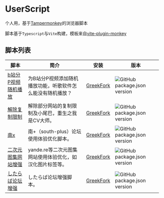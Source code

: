 # UserScript

个人用，基于[Tampermonkey](https://www.tampermonkey.net/)的浏览器脚本

脚本基于`Typescript`与`Vite`构建，模板来自[vite-plugin-monkey](https://github.com/lisonge/vite-plugin-monkey)

## 脚本列表

<table>
  <thead>
    <tr>
      <th>脚本</th>
      <th>简介</th>
      <th>安装</th>
      <th>版本</th>
    </tr>
  </thead>

  <tbody>
    <tr>
      <td><a href="./packages/bilibili-random-play/">b站分P视频随机播放</a></td>
      <td>为B站分P视频添加随机播放功能，听歌软件怎么能没有随机播放？</td>
      <td>
        <a href="https://greasyfork.org/zh-CN/scripts/469248-b站分p视频随机播放 ">GreekFork</a>
      </td>
      <td>
        <img src="https://img.shields.io/github/package-json/v/Lu-Jiejie/UserScript?filename=packages%2Fbilibili-random-play%2Fpackage.json&style=flat&label=%20&color=%23eee" alt="GitHub package.json version">
      </td>
    </tr>
    <tr>
      <td><a href="./packages/copyable/">解除复制限制</a></td>
      <td>解除部分网站的复制限制及小尾巴，重生之我是CV大师。</td>
      <td>
        <a href="https://greasyfork.org/zh-CN/scripts/489501-解除复制限制">GreekFork</a>
      </td>
      <td>
        <img src="https://img.shields.io/github/package-json/v/Lu-Jiejie/UserScript?filename=packages%2Fcopyable%2Fpackage.json&style=flat&label=%20&color=%23eee" alt="GitHub package.json version">
      </td>
    </tr>
    <tr>
      <td><a href="./packages/south-multiply/">南x</a></td>
      <td>南+（south-plus）论坛使用体验优化脚本。</td>
      <td>
        <a href="https://greasyfork.org/zh-CN/scripts/491807-南">GreekFork</a>
      </td>
      <td>
        <img src="https://img.shields.io/github/package-json/v/Lu-Jiejie/UserScript?filename=packages%2Fsouth-multiply%2Fpackage.json&style=flat&label=%20&color=%23eee" alt="GitHub package.json version">
      </td>
    </tr>
    <tr>
      <td><a href="./packages/anime-site-evolved/">二次元图集网站增强</a></td>
      <td>yande.re等二次元图集网站使用体验优化，如汉化图片标签等。</td>
      <td>
        <a href="https://greasyfork.org/zh-CN/scripts/490710-二次元图片网站增强">GreekFork</a>
      </td>
      <td>
        <img src="https://img.shields.io/github/package-json/v/Lu-Jiejie/UserScript?filename=packages%2Fanime-site-evolved%2Fpackage.json&style=flat&label=%20&color=%23eee" alt="GitHub package.json version">
      </td>
    </tr>
    <tr>
      <td><a href="./packages/shitaraba-evolved/">したらば论坛增强</a></td>
      <td>したらば论坛增强脚本。</td>
      <td>
        <a href="https://greasyfork.org/zh-CN/scripts/504173-したらば论坛增强">GreekFork</a>
      </td>
      <td>
        <img src="https://img.shields.io/github/package-json/v/Lu-Jiejie/UserScript?filename=packages%2Fshitaraba-evolved%2Fpackage.json&style=flat&label=%20&color=%23eee" alt="GitHub package.json version">
      </td>
    </tr>
  </tbody>

</table>
